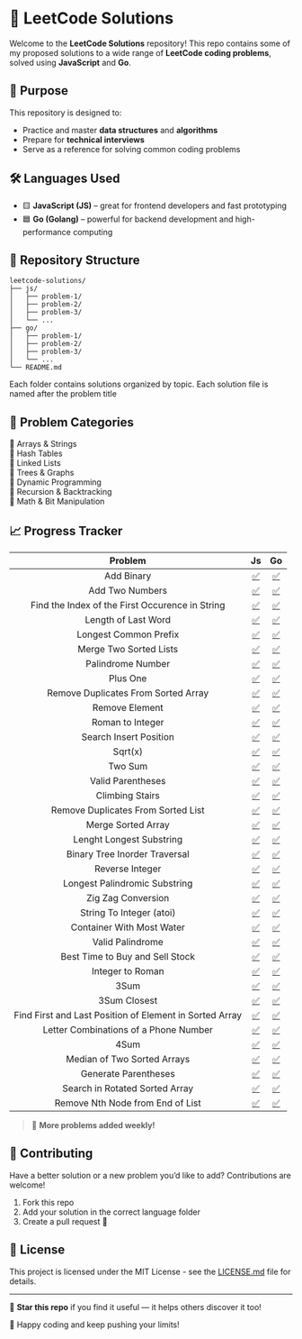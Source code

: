 # 🧠 LeetCode Solutions

Welcome to the **LeetCode Solutions** repository! This repo contains some of my proposed solutions to a wide range of **LeetCode coding problems**, solved using **JavaScript** and **Go**.

## 🚀 Purpose

This repository is designed to:
- Practice and master **data structures** and **algorithms**
- Prepare for **technical interviews**
- Serve as a reference for solving common coding problems

## 🛠️ Languages Used

- 🟨 **JavaScript (JS)** – great for frontend developers and fast prototyping
- 🟦 **Go (Golang)** – powerful for backend development and high-performance computing

## 📂 Repository Structure

```
leetcode-solutions/
├── js/
│   ├── problem-1/
│   ├── problem-2/
│   ├── problem-3/
│   └── ...
├── go/
│   ├── problem-1/
│   ├── problem-2/
│   ├── problem-3/
│   └── ...
└── README.md
```

Each folder contains solutions organized by topic. Each solution file is named after the problem title 
<!-- and includes:
- ✅ Problem description
- ✅ Time and space complexity
- ✅ Clear and concise code
- ✅ Comments explaining the logic -->

## 🧩 Problem Categories

🔹 Arrays & Strings  
🔹 Hash Tables  
🔹 Linked Lists  
🔹 Trees & Graphs  
🔹 Dynamic Programming  
🔹 Recursion & Backtracking  
🔹 Math & Bit Manipulation  

## 📈 Progress Tracker


|                        **Problem**                        |                                       **Js**                                       |                                       **Go**                                       |
|:---------------------------------------------------------:|:----------------------------------------------------------------------------------:|:----------------------------------------------------------------------------------:|
|                         Add Binary                        |                          [✅](js/add-binary/add-binary.js)                          |                          [✅](js/add-binary/add-binary.go)                          |
|                      Add Two Numbers                      |                     [✅](js/add-two-numbers/add-two-numbers.js)                     |                     [✅](js/add-two-numbers/add-two-numbers.go)                     |
|     Find the Index of the First   Occurence in String     |   [✅](js/find-index-first-string-ocurrence/find-index-first-string-ocurrence.js)   |   [✅](js/find-index-first-string-ocurrence/find-index-first-string-ocurrence.go)   |
|                    Length of Last Word                    |                    [✅](js/length-last-word/length-last-word.js)                    |                    [✅](js/length-last-word/length-last-word.go)                    |
|                   Longest Common Prefix                   |               [✅](js/longest-common-prefix/longest-common-prefix.js)               |               [✅](js/longest-common-prefix/longest-common-prefix.go)               |
|                   Merge Two Sorted Lists                  |              [✅](js/merge-two-sorted-lists/merge-two-sorted-lists.js)              |              [✅](js/merge-two-sorted-lists/merge-two-sorted-lists.go)              |
|                     Palindrome Number                     |                   [✅](js/palindrome-number/palindrome-number.js)                   |                   [✅](js/palindrome-number/palindrome-number.go)                   |
|                          Plus One                         |                            [✅](js/plus-one/plus-one.js)                            |                            [✅](js/plus-one/plus-one.go)                            |
|           Remove Duplicates From Sorted   Array           | [✅](js/remove-duplicates-from-sorted-array/remove-duplicates-from-sorted-array.js) | [✅](js/remove-duplicates-from-sorted-array/remove-duplicates-from-sorted-array.go) |
|                       Remove Element                      |                      [✅](js/remove-element/remove-element.js)                      |                      [✅](js/remove-element/remove-element.go)                      |
|                      Roman to Integer                     |                    [✅](js/roman-to-integer/roman-to-integer.js)                    |                    [✅](js/roman-to-integer/roman-to-integer.go)                    |
|                   Search Insert Position                  |              [✅](js/search-insert-position/search-insert-position.js)              |              [✅](js/search-insert-position/search-insert-position.go)              |
|                          Sqrt(x)                          |                              [✅](js/sqrt-x/sqrt-x.js)                              |                              [✅](js/sqrt-x/sqrt-x.go)                              |
|                         Two Sum                           |                             [✅](js/two-sum/two-sum.js)                             |                             [✅](js/two-sum/two-sum.go)                             |
|                     Valid Parentheses                     |                   [✅](js/valid-parentheses/valid-parentheses.js)                   |                   [✅](js/valid-parentheses/valid-parentheses.go)                   |
|                      Climbing Stairs                      |                     [✅](js/climbing-stairs/climbing-stairs.js)                     |                     [✅](js/climbing-stairs/climbing-stairs.go)                     |
|            Remove Duplicates From Sorted   List           |       [✅](js/remove-duplicates-sorted-list/remove-duplicates-sorted-list.js)       |       [✅](js/remove-duplicates-sorted-list/remove-duplicates-sorted-list.go)       |
|                     Merge Sorted Array                    |                  [✅](js/merge-sorted-array/merge-sorted-array.js)                  |                  [✅](js/merge-sorted-array/merge-sorted-array.go)                  |
|                  Lenght Longest Substring                 |            [✅](js/length-longest-substring/length-longest-substring.js)            |            [✅](js/length-longest-substring/length-longest-substring.go)            |
|               Binary Tree Inorder Traversal               |       [✅](js/binary-tree-inorder-traversal/binary-tree-inorder-traversal.js)       |       [✅](js/binary-tree-inorder-traversal/binary-tree-inorder-traversal.go)       |
|                      Reverse Integer                      |                     [✅](js/reverse-integer/reverse-integer.js)                     |                     [✅](js/reverse-integer/reverse-integer.go)                     |
|               Longest Palindromic Substring               |       [✅](js/longest-palindromic-substring/longest-palindromic-substring.js)       |       [✅](js/longest-palindromic-substring/longest-palindromic-substring.go)       |
|                    Zig Zag Conversion                     |                   [✅](js/zigzag-conversion/zigzag-conversion.js)                   |                   [✅](js/zigzag-conversion/zigzag-conversion.go)                   |
|                  String To Integer (atoi)                 |                       [✅](js/string-to-int/string-to-int.js)                       |                       [✅](js/string-to-int/string-to-int.go)                       |
|                 Container With Most Water                 |                [✅](js/container-most-water/container-most-water.js)                |                [✅](js/container-most-water/container-most-water.go)                |
|                      Valid Palindrome                     |                    [✅](js/valid-palindrome/valid-palindrome.js)                    |                    [✅](js/valid-palindrome/valid-palindrome.go)                    |
|             Best Time to Buy and Sell   Stock             |                  [✅](js/best-time-buy-sell/best-time-buy-sell.js)                  |                  [✅](js/best-time-buy-sell/best-time-buy-sell.go)                  |
|                      Integer to Roman                     |                    [✅](js/integer-to-roman/integer-to-roman.js)                    |                    [✅](js/integer-to-roman/integer-to-roman.go)                    |
|                            3Sum                           |                               [✅](js/3-sum/3-sum.js)                               |                               [✅](js/3-sum/3-sum.go)                               |
|                        3Sum Closest                       |                       [✅](js/3-sum-closest/3-sum-closest.js)                       |                       [✅](js/3-sum-closest/3-sum-closest.go)                       |
| Find First and Last Position   of Element in Sorted Array |             [✅](js/first-last-sorted-array/first-last-sorted-array.js)             |             [✅](js/first-last-sorted-array/first-last-sorted-array.go)             |
|          Letter Combinations of a   Phone Number          |           [✅](js/combinations-phone-number/combinations-phone-number.js)           |           [✅](js/combinations-phone-number/combinations-phone-number.go)           |
|                          4Sum                             |                               [✅](js/4-sum/4-sum.js)                               |                               [✅](js/4-sum/4-sum.go)                               |
|               Median of Two Sorted   Arrays               |            [✅](js/median-two-sorted-arrays/median-two-sorted-arrays.js)            |            [✅](js/median-two-sorted-arrays/median-two-sorted-arrays.go)            |
|                   Generate Parentheses                    |                [✅](js/generate-parentheses/generate-parentheses.js)                |                [✅](js/generate-parentheses/generate-parentheses.go)                |
|             Search in Rotated Sorted   Array              |         [✅](js/search-rotated-sorted-array/search-rotated-sorted-array.js)         |         [✅](js/search-rotated-sorted-array/search-rotated-sorted-array.go)         |
|             Remove Nth Node from End of   List            |            [✅](js/remove-nth-node-end-list/remove-nth-node-end-list.js)            |            [✅](js/remove-nth-node-end-list/remove-nth-node-end-list.go)            |

> 🧠 **More problems added weekly!**

## 🤝 Contributing

Have a better solution or a new problem you’d like to add? Contributions are welcome!

1. Fork this repo
2. Add your solution in the correct language folder
3. Create a pull request 🚀

## 📄 License

This project is licensed under the MIT License - see the [LICENSE.md](LICENSE.md) file for details.

---

🌟 **Star this repo** if you find it useful — it helps others discover it too!

💬 Happy coding and keep pushing your limits!